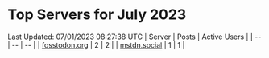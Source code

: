 # Top Servers for July 2023
Last Updated: 07/01/2023 08:27:38 UTC
| Server | Posts | Active Users |
| -- | -- | -- |
| [fosstodon.org](https://fosstodon.org/tags/PowerShell) | 2 | 2 |
| [mstdn.social](https://mstdn.social/tags/PowerShell) | 1 | 1 |
